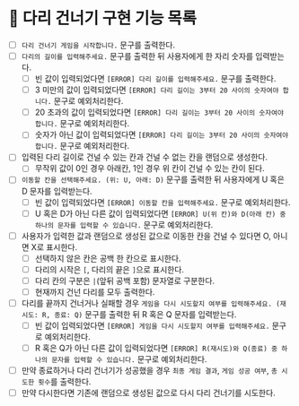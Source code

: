 # 🚶 다리 건너기 구현 기능 목록

- [ ] `다리 건너기 게임을 시작합니다.` 문구를 출력한다.
- [ ] `다리의 길이를 입력해주세요.` 문구를 출력한 뒤 사용자에게 한 자리 숫자를 입력받는다.
  - [ ] 빈 값이 입력되었다면 `[ERROR] 다리 길이를 입력해주세요.` 문구를 출력한다.
  - [ ] 3 미만의 값이 입력되었다면 `[ERROR] 다리 길이는 3부터 20 사이의 숫자여야 합니다.` 문구로 예외처리한다.
  - [ ] 20 초과의 값이 입력되었다면 `[ERROR] 다리 길이는 3부터 20 사이의 숫자여야 합니다.` 문구로 예외처리한다.
  - [ ] 숫자가 아닌 값이 입력되었다면 `[ERROR] 다리 길이는 3부터 20 사이의 숫자여야 합니다.` 문구로 예외처리한다.
- [ ] 입력된 다리 길이로 건널 수 있는 칸과 건널 수 없는 칸을 랜덤으로 생성한다.
  - [ ] 무작위 값이 0인 경우 아래칸, 1인 경우 위 칸이 건널 수 있는 칸이 된다.
- [ ] `이동할 칸을 선택해주세요. (위: U, 아래: D)` 문구를 출력한 뒤 사용자에게 U 혹은 D 문자를 입력받는다.
  - [ ] 빈 값이 입력되었다면 `[ERROR] 이동할 칸을 입력해주세요.` 문구로 예외처리한다.
  - [ ] U 혹은 D가 아닌 다른 값이 입력되었다면 `[ERROR] U(위 칸)와 D(아래 칸) 중 하나의 문자를 입력할 수 있습니다.` 문구로 예외처리한다.
- [ ] 사용자가 입력한 값과 랜덤으로 생성된 값으로 이동한 칸을 건널 수 있다면 O, 아니면 X로 표시한다.
  - [ ] 선택하지 않은 칸은 공백 한 칸으로 표시한다.
  - [ ] 다리의 시작은 `[`, 다리의 끝은 `]`으로 표시한다.
  - [ ] 다리 칸의 구분은 `|`(앞뒤 공백 포함) 문자열로 구분한다.
  - [ ] 현재까지 건넌 다리를 모두 출력한다.
- [ ] 다리를 끝까지 건너거나 실패할 경우 `게임을 다시 시도할지 여부를 입력해주세요. (재시도: R, 종료: Q)` 문구를 출력한 뒤 R 혹은 Q 문자를 입력받는다.
  - [ ] 빈 값이 입력되었다면 `[ERROR] 게임을 다시 시도할지 여부를 입력해주세요.` 문구로 예외처리한다.
  - [ ] R 혹은 Q가 아닌 다른 값이 입력되었다면 `[ERROR] R(재시도)와 Q(종료) 중 하나의 문자를 입력할 수 있습니다.` 문구로 예외처리한다.
- [ ] 만약 종료하거나 다리 건너기가 성공했을 경우 `최종 게임 결과`, `게임 성공 여부`, `총 시도한 횟수`를 출력한다.
- [ ] 만약 다시한다면 기존에 랜덤으로 생성된 값으로 다시 다리 건너기를 시도한다.
